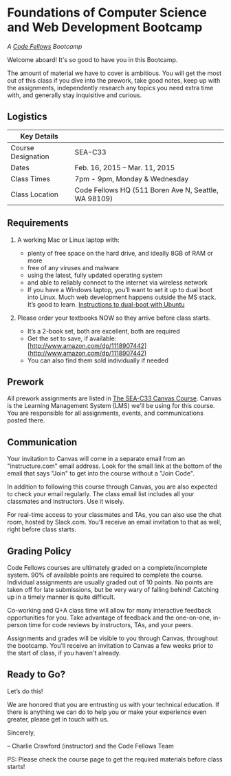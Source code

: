 # Foundations of Computer Science and Web Development Bootcamp
_A [Code Fellows](http://codefellows.com) Bootcamp_

Welcome aboard! It's so good to have you in this Bootcamp.

The amount of material we have to cover is ambitious. You will get the most out of this class if you dive into the prework, take good notes, keep up with the assignments, independently research any topics you need extra time with, and generally stay inquisitive and curious.

## Logistics

Key Details | |
--- | ---
Course Designation | SEA-C33
Dates | Feb. 16, 2015 &ndash; Mar. 11, 2015
Class Times | 7pm - 9pm, Monday &amp; Wednesday
Class Location | Code Fellows HQ (511 Boren Ave N, Seattle, WA 98109)


## Requirements

 1. A working Mac or Linux laptop with:
    - plenty of free space on the hard drive, and ideally 8GB of RAM or more
    - free of any viruses and malware
    - using the latest, fully updated operating system
    - and able to reliably connect to the internet via wireless network
    - If you have a Windows laptop, you’ll want to set it up to dual boot into Linux. Much web development happens outside the MS stack. It’s good to learn. [Instructions to dual-boot with Ubuntu](https://help.ubuntu.com/community/WindowsDualBoot)


 2. Please order your textbooks NOW so they arrive before class starts.
    - It’s a 2-book set, both are excellent, both are required
    - Get the set to save, if available: [http://www.amazon.com/dp/1118907442](http://www.amazon.com/dp/1118907442)
    - You can also find them sold individually if needed

## Prework

All prework assignments are listed in [The SEA-C33 Canvas Course](https://canvas.instructure.com/courses/917211). Canvas is the Learning Management System (LMS) we'll be using for this course. You are responsible for all assignments, events, and communications posted there.

## Communication

Your invitation to Canvas will come in a separate email from an "instructure.com" email address. Look for the small link at the bottom of the email that says "Join" to get into the course without a "Join Code".

In addition to following this course through Canvas, you are also expected to check your email regularly. The class email list includes all your classmates and instructors. Use it wisely.

For real-time access to your classmates and TAs, you can also use the chat room, hosted by Slack.com. You'll receive an email invitation to that as well, right before class starts.


## Grading Policy

Code Fellows courses are ultimately graded on a complete/incomplete system. 90% of available points are required to complete the course. Individual assignments are usually graded out of 10 points. No points are taken off for late submissions, but be very wary of falling behind! Catching up in a timely manner is quite difficult.

Co-working and Q+A class time will allow for many interactive feedback opportunities for you. Take advantage of feedback and the one-on-one, in-person time for code reviews by instructors, TAs, and your peers.

Assignments and grades will be visible to you through Canvas, throughout the bootcamp. You’ll receive an invitation to Canvas a few weeks prior to the start of class, if you haven't already.

## Ready to Go?

Let’s do this!

We are honored that you are entrusting us with your technical education. If there is anything we can do to help you or make your experience even greater, please get in touch with us.

Sincerely,

&ndash; Charlie Crawford (instructor) and the Code Fellows Team

PS: Please check the course page to get the required materials before class starts!
